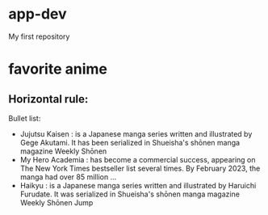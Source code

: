 # app-dev
My first repository
# favorite anime
Horizontal rule:
---
Bullet list:
* Jujutsu Kaisen
  : is a Japanese manga series written and illustrated by Gege Akutami. It has been serialized in Shueisha's shōnen manga magazine Weekly Shōnen
* My Hero Academia
  : has become a commercial success, appearing on The New York Times bestseller list several times. By February 2023, the manga had over 85 million ...
* Haikyu
  : is a Japanese manga series written and illustrated by Haruichi Furudate. It was serialized in Shueisha's shōnen manga magazine Weekly Shōnen Jump
